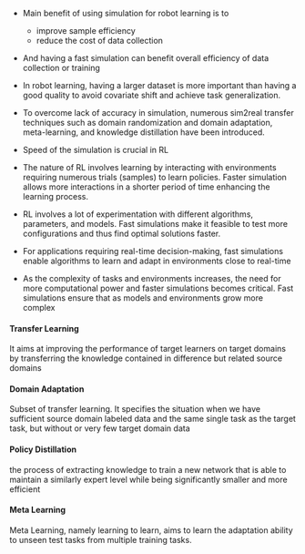 - Main benefit of using simulation for robot learning is to
	- improve sample efficiency
	- reduce the cost of data collection
- And having a fast simulation can benefit overall efficiency of data collection or training
- In robot learning, having a larger dataset is more important than having a good quality to avoid covariate shift and achieve task generalization. 
- To overcome lack of accuracy in simulation, numerous sim2real transfer techniques such as domain randomization and domain adaptation, meta-learning, and knowledge distillation have been introduced.  

- Speed of the simulation is crucial in RL
- The nature of RL involves learning by interacting with environments requiring numerous trials (samples) to learn policies. Faster simulation allows more interactions in a shorter period of time enhancing the learning process.
- RL involves a lot of experimentation with different algorithms, parameters, and models. Fast simulations make it feasible to test more configurations and thus find optimal solutions faster.
- For applications requiring real-time decision-making,  fast simulations enable algorithms to learn and adapt in environments close to real-time
- As the complexity of tasks and environments increases, the need for more computational power and faster simulations becomes critical. Fast simulations ensure that as models and environments grow more complex



#### Transfer Learning
It aims at improving the performance of target learners on target domains by transferring the knowledge contained in difference but related source domains

#### Domain Adaptation
Subset of transfer learning. It specifies the situation when we have sufficient source domain labeled data and the same single task as the target task, but without or very few target domain data

#### Policy Distillation
 the process of extracting knowledge to train a new network that is able to maintain a similarly expert level while being significantly smaller and more efficient

#### Meta Learning
Meta Learning, namely learning to learn, aims to learn the adaptation ability to unseen test tasks from multiple training tasks.